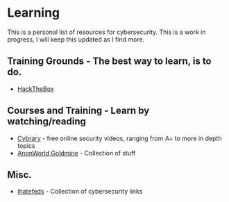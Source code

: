 # Learning
This is a personal list of resources for cybersecurity. This is a work in progress, I will keep this updated as I find more.

## Training Grounds - The best way to learn, is to do.
* [HackTheBox](https://www.hackthebox.com/)

## Courses and Training - Learn by watching/reading
* [Cybrary](https://cybrary.it) - free online security videos, ranging from A+ to more in depth topics
* [AnonWorld Goldmine](https://anonschool.org/) - Collection of stuff

## Misc.
* [ihatefeds](https://ihatefeds.com/) - Collection of cybersecurity links
